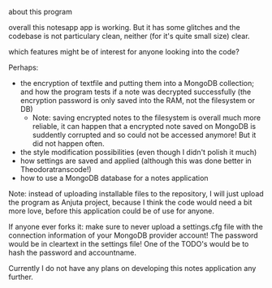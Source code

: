 about this program

overall this notesapp app is working. But it has some glitches and the codebase 
is not particulary clean, neither (for it's quite small size) clear. 

which features might be of interest for anyone looking into the code?

Perhaps:
* the encryption of textfile and putting them into a MongoDB collection; and how
the program tests if a note was decrypted successfully (the encryption password is 
only saved into the RAM, not the filesystem or DB)
	- Note: saving encrypted notes to the filesystem is overall much more reliable,
	it can happen that a encrypted note saved on MongoDB is suddently corrupted and 
	so could not be accessed anymore! But it did not happen often.
* the style modification possibilities (even though I didn't polish it much)
* how settings are saved and applied (although this was done better in Theodoratranscode!)
* how to use a MongoDB database for a notes application

Note: instead of uploading installable files to the repository, I will just upload
the program as Anjuta project, because I think the code would need a bit more love, 
before this application could be of use for anyone.  

If anyone ever forks it: make sure to never upload a settings.cfg file with the 
connection information of your MongoDB provider account! The password would be in
cleartext in the settings file! 
One of the TODO's would be to hash the password and accountname. 

Currently I do not have any plans on developing this notes application any further.
